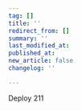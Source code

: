 ```yaml
---
tag: []
title: ''
redirect_from: []
summary: ''
last_modified_at: 
published_at: 
new_article: false
changelog: ''

---
```

Deploy 211